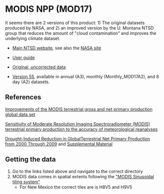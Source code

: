 # MODIS NPP (MOD17)

It seems there are 2 versions of this product: 1) The original datasets produced by NASA, and 2) an improved version by the U. Montana NTSD group that reduces the amount of "cloud contamination" and improves the underlying climate dataset.

* [Main NTSD website](http://www.ntsg.umt.edu/project/mod17), see also the [NASA site](https://lpdaac.usgs.gov/dataset_discovery/modis/modis_products_table/mod17a3)

* [User guide](http://www.ntsg.umt.edu/sites/ntsg.umt.edu/files/modis/MOD17UsersGuide2015_v3.pdf)

* [Original, uncorrected data](http://e4ftl01.cr.usgs.gov/MOLT/)

* [Version 55](ftp://ftp.ntsg.umt.edu/pub/MODIS/NTSG_Products/MOD17/), available in annual (A3), monthly (Monthly_MOD17A2), and 8 day (A2) datasets.


## References

[Improvements of the MODIS terrestrial gross and net primary production global data set](http://dx.doi.org/10.1016/j.rse.2004.12.011)

[Sensitivity of Moderate Resolution Imaging Spectroradiometer (MODIS) terrestrial primary production to the accuracy of meteorological reanalyses](http://dx.doi.org/10.1029/2004JG000004)

[Drought-Induced Reduction in GlobalTerrestrial Net Primary Production from 2000 Through 2009](http://dx.doi.org/10.1126/science.1192666) and [Supplemental Material](http://www.sciencemag.org/cgi/content/full/329/5994/940/DC1)


## Getting the data

1. Go to the links listed above and navigate to the correct directory
2. MODIS data comes in spatial extents following the ["MODIS Sinusoidal tiling system"](https://lpdaac.usgs.gov/dataset_discovery/modis)
    - For New Mexico the correct tiles are is H8V5 and H9V5
